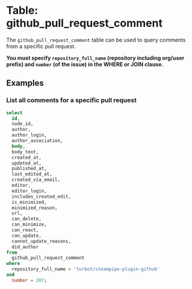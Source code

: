 # Table: github_pull_request_comment

The `github_pull_request_comment` table can be used to query comments from a specific pull request.

**You must specify `repository_full_name` (repository including org/user prefix) and `number` (of the issue) in the WHERE or JOIN clause.**

## Examples

### List all comments for a specific pull request

```sql
select
  id,
  node_id,
  author,
  author_login,
  author_association,
  body,
  body_text,
  created_at,
  updated_at,
  published_at,
  last_edited_at,
  created_via_email,
  editor,
  editor_login,
  includes_created_edit,
  is_minimized,
  minimized_reason,
  url,
  can_delete,
  can_minimize,
  can_react,
  can_update,
  cannot_update_reasons,
  did_author
from
  github_pull_request_comment
where
  repository_full_name = 'turbot/steampipe-plugin-github'
and
  number = 207;
```
